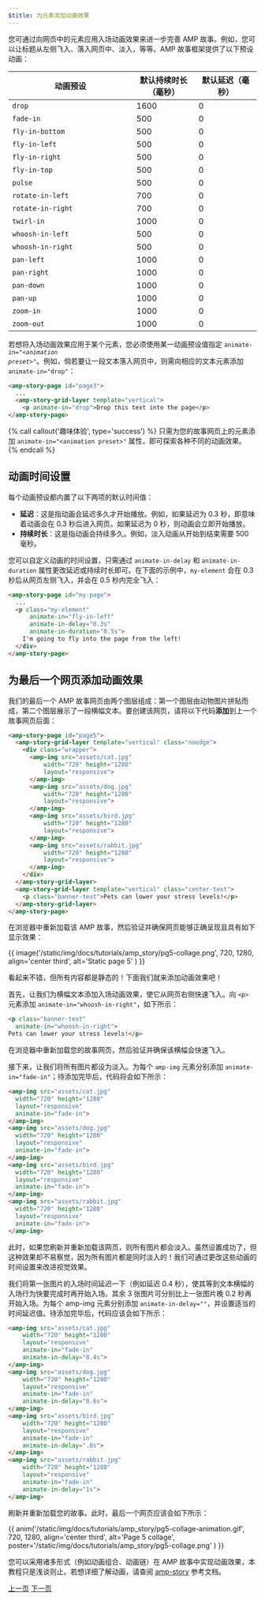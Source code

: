 ```yaml
---
$title: 为元素添加动画效果
---
```


您可通过向网页中的元素应用入场动画效果来进一步完善 AMP 故事。例如，您可以让标题从左侧飞入、落入网页中、淡入，等等。AMP 故事框架提供了以下预设动画：

<table>
<thead>
<tr>
  <th width="50%">动画预设</th>
  <th width="25%">默认持续时长（毫秒）</th>
  <th width="25%">默认延迟（毫秒）</th>
</tr>
</thead>
<tbody>
<tr>
  <td><code>drop</code></td>
  <td>1600</td>
  <td>0</td>
</tr>
<tr>
  <td><code>fade-in</code></td>
  <td>500</td>
  <td>0</td>
</tr>
<tr>
  <td><code>fly-in-bottom</code></td>
  <td>500</td>
  <td>0</td>
</tr>
<tr>
  <td><code>fly-in-left</code></td>
  <td>500</td>
  <td>0</td>
</tr>
<tr>
  <td><code>fly-in-right</code></td>
  <td>500</td>
  <td>0</td>
</tr>
<tr>
  <td><code>fly-in-top</code></td>
  <td>500</td>
  <td>0</td>
</tr>
<tr>
  <td><code>pulse</code></td>
  <td>500</td>
  <td>0</td>
</tr>
<tr>
  <td><code>rotate-in-left</code></td>
  <td>700</td>
  <td>0</td>
</tr>
<tr>
  <td><code>rotate-in-right</code></td>
  <td>700</td>
  <td>0</td>
</tr>
<tr>
  <td><code>twirl-in</code></td>
  <td>1000</td>
  <td>0</td>
</tr>
<tr>
  <td><code>whoosh-in-left</code></td>
  <td>500</td>
  <td>0</td>
</tr>
<tr>
  <td><code>whoosh-in-right</code></td>
  <td>500</td>
  <td>0</td>
</tr>
<tr>
  <td><code>pan-left</code></td>
  <td>1000</td>
  <td>0</td>
</tr>
<tr>
  <td><code>pan-right</code></td>
  <td>1000</td>
  <td>0</td>
</tr>
<tr>
  <td><code>pan-down</code></td>
  <td>1000</td>
  <td>0</td>
</tr>
<tr>
  <td><code>pan-up</code></td>
  <td>1000</td>
  <td>0</td>
</tr>
<tr>
  <td><code>zoom-in</code></td>
  <td>1000</td>
  <td>0</td>
</tr>
<tr>
  <td><code>zoom-out</code></td>
  <td>1000</td>
  <td>0</td>
</tr>
</tbody>
</table>

若想将入场动画效果应用于某个元素，您必须使用某一动画预设值指定 <code>animate-in="<em>&lt;animation preset></em>"</code>。例如，倘若要让一段文本落入网页中，则需向相应的文本元素添加 `animate-in="drop"`：

```html
<amp-story-page id="page3">
  ...
  <amp-story-grid-layer template="vertical">
    <p animate-in="drop">Drop this text into the page</p>
</amp-story-page>
```

{% call callout('趣味体验', type='success') %}
只需为您的故事网页上的元素添加 `animate-in="<animation preset>"` 属性，即可探索各种不同的动画效果。
{% endcall %}

## 动画时间设置

每个动画预设都内置了以下两项的默认时间值：

* **延迟**：这是指动画会延迟多久才开始播放。例如，如果延迟为 0.3 秒，即意味着动画会在 0.3 秒后进入网页。如果延迟为 0 秒，则动画会立即开始播放。
* **持续时长**：这是指动画会持续多久。例如，淡入动画从开始到结束需要 500 毫秒。

您可以自定义动画的时间设置，只需通过 `animate-in-delay` 和 `animate-in-duration` 属性更改延迟或持续时长即可。在下面的示例中，`my-element` 会在 0.3 秒后从网页左侧飞入，并会在 0.5 秒内完全飞入：

```html
<amp-story-page id="my-page">
  ...
  <p class="my-element"
      animate-in="fly-in-left"
      animate-in-delay="0.3s"
      animate-in-duration="0.5s">
    I'm going to fly into the page from the left!
  </div>
</amp-story-page>
```

## 为最后一个网页添加动画效果

我们的最后一个 AMP 故事网页由两个图层组成：第一个图层由动物图片拼贴而成，第二个图层展示了一段横幅文本。要创建该网页，请将以下代码**添加**到上一个故事网页后面：

```html
<amp-story-page id="page5">
  <amp-story-grid-layer template="vertical" class="noedge">
    <div class="wrapper">
      <amp-img src="assets/cat.jpg"
          width="720" height="1280"
          layout="responsive">
      </amp-img>
      <amp-img src="assets/dog.jpg"
          width="720" height="1280"
          layout="responsive">
      </amp-img>
      <amp-img src="assets/bird.jpg"
          width="720" height="1280"
          layout="responsive">
      </amp-img>
      <amp-img src="assets/rabbit.jpg"
          width="720" height="1280"
          layout="responsive">
      </amp-img>
    </div>
  </amp-story-grid-layer>
  <amp-story-grid-layer template="vertical" class="center-text">
    <p class="banner-text">Pets can lower your stress levels!</p>
  </amp-story-grid-layer>
</amp-story-page>
```
在浏览器中重新加载该 AMP 故事，然后验证并确保网页能够正确呈现且具有如下显示效果：

{{ image('/static/img/docs/tutorials/amp_story/pg5-collage.png', 720, 1280, align='center third', alt='Static page 5' ) }}

看起来不错，但所有内容都是静态的！下面我们就来添加动画效果吧！

首先，让我们为横幅文本添加入场动画效果，使它从网页右侧快速飞入。向 `<p>` 元素添加 `animate-in="whoosh-in-right"`，如下所示：

```html hl_lines="2"
<p class="banner-text"
  animate-in="whoosh-in-right">
Pets can lower your stress levels!</p>
```

在浏览器中重新加载您的故事网页，然后验证并确保该横幅会快速飞入。

接下来，让我们将所有图片都设为淡入。为每个 `amp-img` 元素分别添加 `animate-in="fade-in"`；待添加完毕后，代码将会如下所示：

```html hl_lines="4 9 14 19"
<amp-img src="assets/cat.jpg"
  width="720" height="1280"
  layout="responsive"
  animate-in="fade-in">
</amp-img>
<amp-img src="assets/dog.jpg"
  width="720" height="1280"
  layout="responsive"
  animate-in="fade-in">
</amp-img>
<amp-img src="assets/bird.jpg"
  width="720" height="1280"
  layout="responsive"
  animate-in="fade-in">
</amp-img>
<amp-img src="assets/rabbit.jpg"
  width="720" height="1280"
  layout="responsive"
  animate-in="fade-in">
</amp-img>
```


此时，如果您刷新并重新加载该网页，则所有图片都会淡入。虽然设置成功了，但这种效果却不易察觉，因为所有图片都是同时淡入的！我们可通过更改这些动画的时间设置来改进视觉效果。

我们将第一张图片的入场时间延迟一下（例如延迟 0.4 秒），使其等到文本横幅的入场行为快要完成时再开始入场。其余 3 张图片可分别比上一张图片晚 0.2 秒再开始入场。为每个 amp-img 元素分别添加 `animate-in-delay=""`，并设置适当的时间延迟值。待添加完毕后，代码应该会如下所示：

```html hl_lines="5 11 17 23"
<amp-img src="assets/cat.jpg"
    width="720" height="1280"
    layout="responsive"
    animate-in="fade-in" 
    animate-in-delay="0.4s">
</amp-img>
<amp-img src="assets/dog.jpg"
    width="720" height="1280"
    layout="responsive"
    animate-in="fade-in" 
    animate-in-delay="0.6s">
</amp-img>
<amp-img src="assets/bird.jpg"
    width="720" height="1280"
    layout="responsive"
    animate-in="fade-in"
    animate-in-delay=".8s">
</amp-img>
<amp-img src="assets/rabbit.jpg"
    width="720" height="1280"
    layout="responsive"
    animate-in="fade-in"
    animate-in-delay="1s">
</amp-img>

```

刷新并重新加载您的故事。此时，最后一个网页应该会如下所示：

{{ anim('/static/img/docs/tutorials/amp_story/pg5-collage-animation.gif', 720, 1280, align='center third', alt='Page 5 collage', poster='/static/img/docs/tutorials/amp_story/pg5-collage.png' ) }}

您可以采用诸多形式（例如动画组合、动画链）在 AMP 故事中实现动画效果，本教程只是浅谈则止。若想详细了解动画，请查阅 [amp-story](/zh_cn/docs/reference/components/amp-story.html#animations) 参考文档。


<div class="prev-next-buttons">
  <a class="button prev-button" href="{{g.doc('/content/amp-dev/documentation/guides-and-tutorials/start/visual_story/add_more_pages.md', locale=doc.locale).url.path}}"><span class="arrow-prev">上一页</span></a>
  <a class="button next-button" href="{{g.doc('/content/amp-dev/documentation/guides-and-tutorials/start/visual_story/create_bookend.html', locale=doc.locale).url.path}}"><span class="arrow-next">下一页</span></a>
</div>
 
